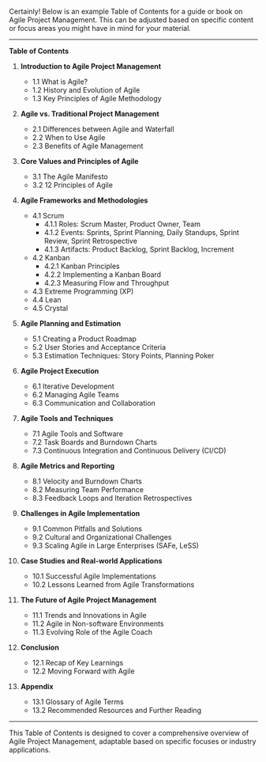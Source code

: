 Certainly! Below is an example Table of Contents for a guide or book on Agile Project Management. This can be adjusted based on specific content or focus areas you might have in mind for your material.

---

**Table of Contents**

1. **Introduction to Agile Project Management**
   - 1.1 What is Agile?
   - 1.2 History and Evolution of Agile
   - 1.3 Key Principles of Agile Methodology

2. **Agile vs. Traditional Project Management**
   - 2.1 Differences between Agile and Waterfall
   - 2.2 When to Use Agile
   - 2.3 Benefits of Agile Management

3. **Core Values and Principles of Agile**
   - 3.1 The Agile Manifesto
   - 3.2 12 Principles of Agile

4. **Agile Frameworks and Methodologies**
   - 4.1 Scrum
     - 4.1.1 Roles: Scrum Master, Product Owner, Team
     - 4.1.2 Events: Sprints, Sprint Planning, Daily Standups, Sprint Review, Sprint Retrospective
     - 4.1.3 Artifacts: Product Backlog, Sprint Backlog, Increment
   - 4.2 Kanban
     - 4.2.1 Kanban Principles
     - 4.2.2 Implementing a Kanban Board
     - 4.2.3 Measuring Flow and Throughput
   - 4.3 Extreme Programming (XP)
   - 4.4 Lean
   - 4.5 Crystal

5. **Agile Planning and Estimation**
   - 5.1 Creating a Product Roadmap
   - 5.2 User Stories and Acceptance Criteria
   - 5.3 Estimation Techniques: Story Points, Planning Poker

6. **Agile Project Execution**
   - 6.1 Iterative Development
   - 6.2 Managing Agile Teams
   - 6.3 Communication and Collaboration

7. **Agile Tools and Techniques**
   - 7.1 Agile Tools and Software
   - 7.2 Task Boards and Burndown Charts
   - 7.3 Continuous Integration and Continuous Delivery (CI/CD)

8. **Agile Metrics and Reporting**
   - 8.1 Velocity and Burndown Charts
   - 8.2 Measuring Team Performance
   - 8.3 Feedback Loops and Iteration Retrospectives

9. **Challenges in Agile Implementation**
   - 9.1 Common Pitfalls and Solutions
   - 9.2 Cultural and Organizational Challenges
   - 9.3 Scaling Agile in Large Enterprises (SAFe, LeSS)

10. **Case Studies and Real-world Applications**
    - 10.1 Successful Agile Implementations
    - 10.2 Lessons Learned from Agile Transformations

11. **The Future of Agile Project Management**
    - 11.1 Trends and Innovations in Agile
    - 11.2 Agile in Non-software Environments
    - 11.3 Evolving Role of the Agile Coach

12. **Conclusion**
    - 12.1 Recap of Key Learnings
    - 12.2 Moving Forward with Agile

13. **Appendix**
    - 13.1 Glossary of Agile Terms
    - 13.2 Recommended Resources and Further Reading

---

This Table of Contents is designed to cover a comprehensive overview of Agile Project Management, adaptable based on specific focuses or industry applications.